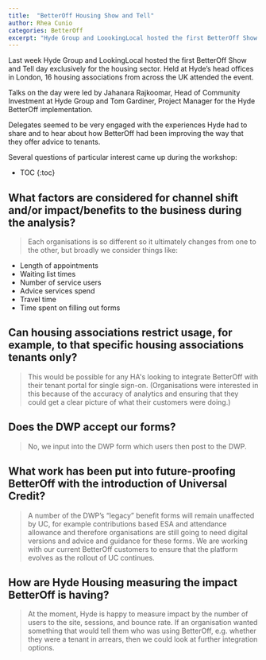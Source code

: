 ```yaml
---
title:  "BetterOff Housing Show and Tell"
author: Rhea Cunio
categories: BetterOff
excerpt: "Hyde Group and LoookingLocal hosted the first BetterOff Show and Tell day exclusively for the housing sector"
---
```

Last week Hyde Group and LookingLocal hosted the first BetterOff Show and Tell day exclusively for the housing sector. Held at Hyde’s head offices in London, 16 housing associations from across the UK attended the event. 

Talks on the day were led by Jahanara Rajkoomar, Head of Community Investment at Hyde Group and Tom Gardiner, Project Manager for the Hyde BetterOff implementation.  

Delegates seemed to be very engaged with the experiences Hyde had to share and to hear about how BetterOff had been improving the way that they offer advice to tenants. 

Several questions of particular interest came up during the workshop:

* TOC
{:toc}

## What factors are considered for channel shift and/or impact/benefits to the business during the analysis?
>Each organisations is so different so it ultimately changes from one to the other, but broadly we consider things like:
- Length of appointments
- Waiting list times
- Number of service users 
- Advice services spend
- Travel time
- Time spent on filling out forms

## Can housing associations restrict usage, for example, to that specific housing associations tenants only? 
>This would be possible for any HA's looking to integrate BetterOff with their tenant portal for single sign-on. (Organisations were interested in this because of the accuracy of analytics and ensuring that they could get a clear picture of what their customers were doing.)

## Does the DWP accept our forms? 
>No, we input into the DWP form which users then post to the DWP.

## What work has been put into future-proofing BetterOff with the introduction of Universal Credit?
>A number of the DWP’s “legacy” benefit forms will remain unaffected by UC, for example contributions based ESA and attendance allowance and therefore organisations are still going to need digital versions and advice and guidance for these forms. We are working with our current BetterOff customers to ensure that the platform evolves as the rollout of UC continues. 

## How are Hyde Housing measuring the impact BetterOff is having?
>At the moment, Hyde is happy to measure impact by the number of users to the site, sessions, and bounce rate. If an organisation wanted something that would tell them who was using BetterOff, e.g. whether they were a tenant in arrears, then we could look at further integration options. 
